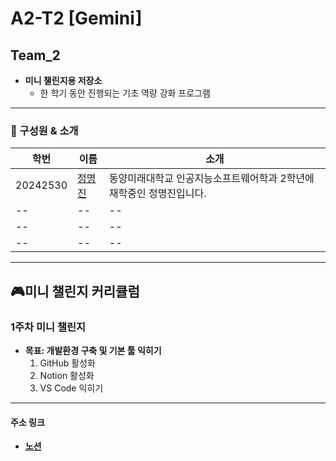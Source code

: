 # A2-T2 [Gemini]

## Team_2
- **미니 챌린지용 저장소**
  - 한 학기 동안 진행되는 기초 역량 강화 프로그램

---
### 👤 구성원 & 소개
|학번|이름|소개|
|--|--|--|
|20242530|[정명진](https://github.com/wamong)|동양미래대학교 인공지능소프트웨어학과 2학년에 재학중인 정명진입니다.|
|--|--|--|
|--|--|--|
|--|--|--|
---

## 🎮미니 챌린지 커리큘럼

### 1주차 미니 챌린지
- **목표: 개발환경 구축 및 기본 툴 익히기**
  1. GitHub 활성화
  2. Notion 활성화
  3. VS Code 익히기

 ---
 
#### 주소 링크
- **[노션](https://www.notion.so/a-two/2-1b902443404680d5a09ce49257626234)**
